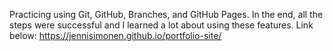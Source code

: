 Practicing using Git, GitHub, Branches, and GitHub Pages. In the end, all the steps were successful and I learned a lot about using these features. 
Link below: 
https://jennisimonen.github.io/portfolio-site/



